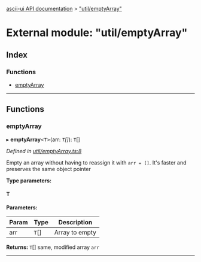 [ascii-ui API documentation](../README.md) > ["util/emptyArray"](../modules/_util_emptyarray_.md)

# External module: "util/emptyArray"

## Index

### Functions

* [emptyArray](_util_emptyarray_.md#emptyarray)

---

## Functions

<a id="emptyarray"></a>

###  emptyArray

▸ **emptyArray**<`T`>(arr: *`T`[]*): `T`[]

*Defined in [util/emptyArray.ts:8](https://github.com/danikaze/ascii-ui/blob/cfe4704/src/util/emptyArray.ts#L8)*

Empty an array without having to reassign it with `arr = []`. It's faster and preserves the same object pointer

**Type parameters:**

#### T 
**Parameters:**

| Param | Type | Description |
| ------ | ------ | ------ |
| arr | `T`[] |  Array to empty |

**Returns:** `T`[]
same, modified array `arr`

___


